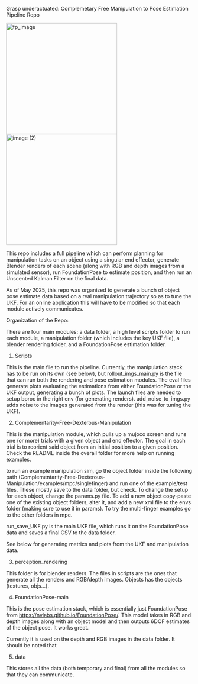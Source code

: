 Grasp underactuated: Complemetary Free Manipulation to Pose Estimation Pipeline Repo

<p float="left">
  <img src="https://github.com/user-attachments/assets/2a150068-43e5-4a77-b2d6-a7978860a681" width="300" alt="fp_image" />
  <img src="https://github.com/user-attachments/assets/a9a0b723-bf3b-4e1c-b95e-7e1854bbfe24" width="300" alt="image (2)" />
</p>


This repo includes a full pipeline which can perform planning for manipulation tasks on an object using a singular end effector, generate Blender renders of each scene (along with RGB and depth images from a simulated sensor), run FoundationPose to estimate position, and then run an Unscented Kalman Filter on the final data.

As of May 2025, this repo was organized to generate a bunch of object pose estimate data based on a real manipulation trajectory so as to tune the UKF. For an online application this will have to be modified so that each module actively communicates.

Organization of the Repo:

There are four main modules: a data folder, a high level scripts folder to run each module, a manipulation folder (which includes the key UKF file), a blender rendering folder, and a FoundationPose estimation folder. 


1. Scripts

This is the main file to run the pipeline. Currently, the manipulation stack has to be run on its own (see below), but rollout_imgs_main.py is the file that can run both the rendering and pose estimation modules. The eval files generate plots evaluating the estimations from either FoundationPose or the UKF output, generating a bunch of plots. The launch files are needed to setup bproc in the right env (for generating renders). add_noise_to_imgs.py adds noise to the images generated from the render (this was for tuning the UKF).


2. Complementarity-Free-Dexterous-Manipulation

This is the manipulation module, which pulls up a mujoco screen and runs one (or more) trials with a given object and end effector. The goal in each trial is to reorient said object from an initial position to a given position. Check the README inside the overall folder for more help on running examples.

to run an example manipulation sim, go the object folder inside the following path (Complementarity-Free-Dexterous-Manipulation/examples/mpc/singlefinger) and run one of the example/test files. These mostly save to the data folder, but check. To change the setup for each object, change the params.py file. To add a new object copy-paste one of the existing object folders, alter it, and add a new xml file to the envs folder (making sure to use it in params). To try the multi-finger examples go to the other folders in mpc. 

run_save_UKF.py is the main UKF file, which runs it on the FoundationPose data and saves a final CSV to the data folder. 

See below for generating metrics and plots from the UKF and manipulation data.


3. perception_rendering

This folder is for blender renders. The files in scripts are the ones that generate all the renders and RGB/depth images. Objects has the objects (textures, objs...).


4. FoundationPose-main

This is the pose estimation stack, which is essentially just FoundationPose from https://nvlabs.github.io/FoundationPose/. This model takes in RGB and depth images along with an object model and then outputs 6DOF estimates of the object pose. It works great.

Currently it is used on the depth and RGB images in the data folder. It should be noted that 


5. data

This stores all the data (both temporary and final) from all the modules so that they can communicate.

